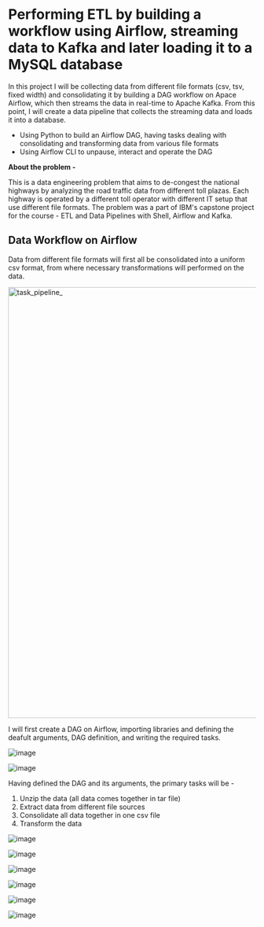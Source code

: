 # Performing ETL by building a workflow using Airflow, streaming data to Kafka and later loading it to a MySQL database

In this project I will be collecting data from different file formats (csv, tsv, fixed width) and consolidating it by building a DAG workflow on Apace Airflow, which then streams the data in real-time to Apache Kafka. From this point, I will create a data pipeline that collects the streaming data and loads it into a database.

- Using Python to build an Airflow DAG, having tasks dealing with consolidating and transforming data from various file formats
- Using Airflow CLI to unpause, interact and operate the DAG

**About the problem -** 

This is a data engineering problem that aims to de-congest the national highways by analyzing the road traffic data from different toll plazas. Each highway is operated by a different toll operator with different IT setup that use different file formats. The problem was a part of IBM's capstone project for the course - ETL and Data Pipelines with Shell, Airflow and Kafka.


## Data Workflow on Airflow
Data from different file formats will first all be consolidated into a uniform csv format, from where necessary transformations will performed on the data. 

<img width="877" alt="task_pipeline_" src="https://github.com/Abhishek-Dxt/ETL_Airflow_Kafka/assets/71979171/b2d8060c-81b0-4a94-bdd2-ef9559e55245">

I will first create a DAG on Airflow, importing libraries and defining the deafult arguments, DAG definition, and writing the required tasks.

![image](https://github.com/Abhishek-Dxt/ETL_Airflow_Kafka/assets/71979171/eafc4c1e-ade0-44e9-b247-fa4d2f3a81b6)

![image](https://github.com/Abhishek-Dxt/ETL_Airflow_Kafka/assets/71979171/8f4f8fc8-0f14-4da5-bd82-8942cdd7fb6d)

Having defined the DAG and its arguments, the primary tasks will be -
1. Unzip the data (all data comes together in tar file)
2. Extract data from different file sources
3. Consolidate all data together in one csv file
4. Transform the data

![image](https://github.com/Abhishek-Dxt/ETL_Airflow_Kafka/assets/71979171/b88a4eb9-57ac-4100-9242-f9baee088b71)

![image](https://github.com/Abhishek-Dxt/ETL_Airflow_Kafka/assets/71979171/18ba8cf8-fc81-4ddf-93cf-5e42ae413894)

![image](https://github.com/Abhishek-Dxt/ETL_Airflow_Kafka/assets/71979171/4a18887d-6251-4d63-af00-6cd706862adf)

![image](https://github.com/Abhishek-Dxt/ETL_Airflow_Kafka/assets/71979171/797aa254-daa8-411e-92cf-94af2783876b)

![image](https://github.com/Abhishek-Dxt/ETL_Airflow_Kafka/assets/71979171/75fe4336-b569-470f-b8d7-dbebc33ee770)

![image](https://github.com/Abhishek-Dxt/ETL_Airflow_Kafka/assets/71979171/92c35023-29b8-4682-835f-1de5e333db7a)



